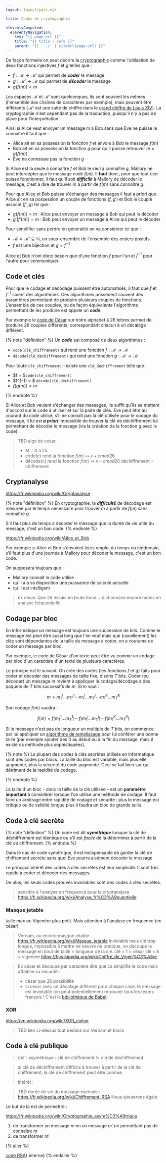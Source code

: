 ```yaml
---
layout: layout/post.njk

title: Codes de cryptographie

eleventyComputed:
  eleventyNavigation:
    key: "{{ page.url }}"
    title: "{{ title | safe }}"
    parent: "{{ '../' | siteUrl(page.url) }}"
---
```


De façon formelle on peut décrire la [cryptographie](https://fr.wikipedia.org/wiki/Cryptographie) comme l'utilisation de deux fonctions injectives $f$ et $g$ telles que :

* $f: \mathcal{M} \rightarrow \mathcal{M}'$ qui permet de ***coder*** le message
* $g: \mathcal{M}' \rightarrow \mathcal{M}$ qui permet de ***décoder*** le message
* $g(f(m)) = m$

Les espaces $\mathcal{M}$ et $\mathcal{M}'$ sont quelconques, ils sont souvent les mêmes (l'ensemble des chaînes de caractères par exemple), mais peuvent être différents ($\mathcal{M}'$ est une suite de chiffre dans le [grand chiffre de Louis XIV](https://fr.wikipedia.org/wiki/Grand_Chiffre)). La cryptographie n'est cependant pas de la traduction, puisqu'il n'y a pas de place pour l'interprétation.

Ainsi si Alice veut envoyer un message $m$ à Bob sans que Eve ne puisse le connaître il faut que :

* Alice ait en sa possession la fonction $f$ et envoie à Bob le message $f(m)$
* Bob ait en sa possession la fonction $g$ pour qu'il puisse retrouver $m = g(f(m))$
* Eve ne connaisse pas la fonction $g$

Si Alice est la seule à connaître $f$ et Bob le seul à connaître $g$, Mallory ne peut intercepter que le message codé $f(m)$. Il **faut** donc, pour que tout ceci puisse fonctionner, il faut qu'il soit ***difficile*** à Mallory de décoder le message, c'est à dire de trouver $m$ à partir de $f(m)$ sans connaître $g$.

Pour que Alice et Bob puisse s'échanger des messages il faut a priori que Alice ait en sa possession un couple de fonctions $(f, g')$ et Bob le couple associé $(f', g)$ tel que :

* $g(f(m)) = m$ : Alice peut envoyer un message à Bob qui peut le décoder
* $g'(f'(m)) = m$ : Bob peut envoyer un message à Alice qui peut le décoder

Pour simplifier sans perdre en généralité on va considérer ici que :

* $\mathcal{M} = \mathcal{M}' \subseteq \mathbb{N}$, un sous-ensemble de l'ensemble des entiers positifs
* $f$ est une bijection et $g = f^{-1}$

Alice et Bob n'ont donc besoin que d'une fonction $f$ pour l'un et $f^{-1}$ pour l'autre pour communiquer.

## Code et clés

Pour que le codage et décodage puissent être automatisés, il faut que $f$ et $f^{-1}$ soient des algorithmes. Ces algorithmes possèdent souvent des paramètres permettant de produire plusieurs couples de fonctions. L'ensemble de ces couples, ou de façon équivalente l'algorithme permettant de les produire est appelé un ***code***.

Par exemple le [code de César](https://fr.wikipedia.org/wiki/Chiffrement_par_d%C3%A9calage) sur notre alphabet à 26 lettres permet de produire 26 couples différents, correspondant chacun à un décalage différent.

{% note "définition" %}
Un ***code*** est composé de deux algorithmes :

* `code(clé_chiffrement)` qui rend une fonction $f: \mathcal{M} \rightarrow \mathcal{M}$
* `décode(clé_déchiffrement)` qui rend une fonction $g: \mathcal{M} \rightarrow \mathcal{M}$

Pour toute `clé_chiffrement` il existe une `clé_déchiffrement` telle que :

* $f = $`code(clé_chiffrement)`
* $f^{-1} = $ `décode(clé_déchiffrement)`
* $f(g(m)) = m$

{% endnote %}

Si Alice et Bob veulent s'échanger des messages, ils suffit qu'ils se mettent d'accord sur le code à utiliser et sur la paire de clés. Eve peut être au courant du code utilisé, s'il ne connaît pas la clé utilisée pour le codage du message, il lui est ***a priori*** impossible de trouver la clé de déchiffrement lui permettant de décoder le message (via la création de la fonction $g$ avec le code).

> TBD algo de césar.
>
> * M = 0 à 25
> * code(c) rend la fonction $f(m) \mapsto x + c mod 26$
> * décode(c) rend la fonction $f(m) \mapsto x - c mod 26$
> déchiffrement = chiffrement

## Cryptanalyse

<https://fr.wikipedia.org/wiki/Cryptanalyse>

{% note "définition" %}
En cryptographie, la ***difficulté*** de décodage est mesurée par le temps nécessaire pour trouver $m$ à partir de $f(m)$ sans connaître $g$.

S'il faut plus de temps à décoder le message que la durée de vie utile du message, c'est un bon code.
{% endnote %}

<https://fr.wikipedia.org/wiki/Alice_et_Bob>

Par exemple si Alice et Bob s'envoient leurs emploi du temps du lendemain, s'il faut plus d'une journée à Mallory pour décoder le message, c'est un bon code.

On supposera toujours que :

* Mallory connaît le code utilisé
* qu'il a a sa disposition une puissance de calcule actuelle
* qu'il est intelligent

> ex césar. Que 26 essais en brute force + dictionnaire
> encore moins en analyse fréquentielle

## Codage par bloc

En informatique un message est toujours une succession de bits. Comme le message est peut être aussi long que l'on veut mais que (usuellement) les clés sont dépendantes de la taille du message à coder, on a coutume de coder un message par bloc.

Par exemple, le code de César d'un texte peut être vu comme un codage par bloc d'un caractère d'un texte de plusieurs caractères.

Le principe est le suivant. On crée des codes (les fonctions $f$ et $g$) faits pour coder et décoder des messages de taille fixe, disons $T$ bits. Coder (ou décoder) un message $m$ revient à appliquer le codage/décodage à des paquets de $T$ bits successifs de $m$. Si $m$ vaut :

$$
m = m^1_1\dots m^1_T\cdots m^i_1\dots m^i_T\cdots m^K_1\dots m^K_T
$$

Son codage $f(m)$ vaudra :

$$
f(m) = f(m^1_1\dots m^1_T)\cdots f(m^i_1\dots m^i_T)\cdots f(m^K_1\dots m^K_T)
$$

Si le message n'est pas de longueur un multiple de $T$ bits, on commence par lui appliquer un [algorithme de remplissage](https://fr.wikipedia.org/wiki/Remplissage_(cryptographie)) pour lui conférer une bonne taille (par exemple ajouter des 0 au début ou à la fin du message, mais il existe ds méthode plus sophistiquées).

{% note %}
La plupart des codes à clés secrètes utilisés en informatique sont des codes par blocs. La taille du bloc est variable, mais plus elle augmente, plus la sécurité du code augmente. Ceci se fait bien sur qu détriment de la rapidité de codage.

{% endnote %}

La taille d'un bloc - donc la taille de la clé utilisée - est  un **paramètre important** à considérer lorsque l'on utilise une méthode de codage. Il faut faire un arbitrage entre rapidité de codage et sécurité : plus le message est critique ou de validité longue plus il faudra un bloc de grande taille.

## Code à clé secrète

{% note "définition" %}
Un code est dit ***symétrique*** lorsque la clé de déchiffrement est identique ou s'il est *facile* de la déterminer à partir de la clé de chiffrement.
{% endnote %}

Dans le cas de code symétrique, il est indispensable de garder la clé de chiffrement secrète sans quoi Eve pourra aisément décoder le message

Le principal intérêt des codes à clés secrètes est leur simplicité. Il sont très rapide à coder et décoder des messages.

De plus, les seuls codes prouvés inviolables sont des codes à clés secrètes.

> sensible à l'analyse en fréquence pour la cryptanalyse <https://fr.wikipedia.org/wiki/Analyse_fr%C3%A9quentielle>

### Masque jetable

taille max ou Vigenère plus petit. Mais attention à l'analyse en fréquence (ex césar)

> Vernam, ou encore masque jetable <https://fr.wikipedia.org/wiki/Masque_jetable> inviolable
> mais clé trop longue, impossible à mettre ne oeuvre ne pratique, on découpe le message en bout de taille = longueur de la clé.
> clé = 1 = césar
> clé = k = vigenere <https://fr.wikipedia.org/wiki/Chiffre_de_Vigen%C3%A8re>

> Ex césar et découpe par caractère
> dire que ca simplifie le code mais affaiblie sa sécurité :
>  * césar que 26 possibilité
>  * si cesar avec un décalage différent pour chaque case, le message est inviolable (on peut potentiellement retrouver tous les textes français ! C'est la [bibliothèque de Babel](https://fr.wikipedia.org/wiki/La_Biblioth%C3%A8que_de_Babel))
>

### XOR

<https://en.wikipedia.org/wiki/XOR_cipher>

> TBD lien ci-dessus tout dedans sur Vernam et block

## Code à clé publique

> def : asymétrique : clé de chiffrement != clé de déchiffrement.
> 

> si clé de déchiffrement difficile à trouver à partir de la clé de chiffrement, la clé de chiffrement peut être connue.
>
> intérêt :

> TBD durée de vie du message
> exemple : <https://fr.wikipedia.org/wiki/Chiffrement_RSA>
Nous ajouterons égale

Le but de la  est de permettre :

<https://fr.wikipedia.org/wiki/Cryptographie_asym%C3%A9trique>

1. de transformer un message $m$ en un message $m'$ ne permettant pas de connaître $m$
2. de transformer $m'$

{% aller %}

[code RSA](../RSA){.interne}
{% endaller %}
